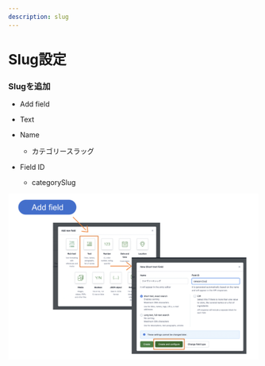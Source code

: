 ```yaml
---
description: slug
---
```


# Slug設定



### Slugを追加

* Add field
* Text
* Name
  * カテゴリースラッグ
* Field ID

  * categorySlug

![](../../.gitbook/assets/image%20%286%29.png)

